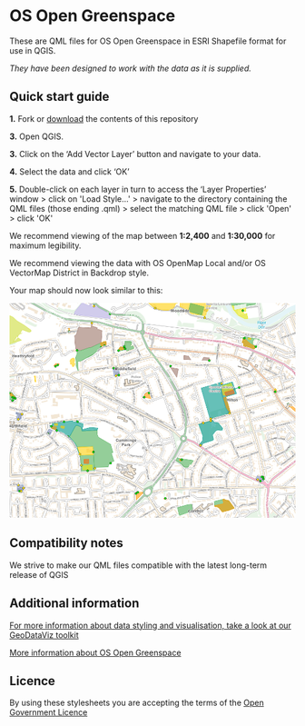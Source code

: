 ﻿# OS Open Greenspace

These are QML files for OS Open Greenspace in ESRI Shapefile format for use in QGIS.

*They have been designed to work with the data as it is supplied.*

## Quick start guide

**1.**  Fork or [download](https://github.com/OrdnanceSurvey/OS-Open-Greenspace-stylesheets/archive/master.zip) the contents of this repository

**3.**  Open QGIS.

**3.**  Click on the ‘Add Vector Layer’ button and navigate to your data.

**4.**  Select the data and click ‘OK’

**5.**  Double-click on each layer in turn to access the ‘Layer Properties’ window > click on 'Load Style...' > navigate to the directory containing the QML files (those ending .qml) > select the matching QML file > click 'Open' > click 'OK'


We recommend viewing of the map between **1:2,400** and **1:30,000** for maximum legibility.

We recommend viewing the data with OS OpenMap Local and/or OS VectorMap District in Backdrop style.



Your map should now look similar to this: 

  ![Screenshot](https://github.com/OrdnanceSurvey/OS-Open-Greenspace-stylesheets/raw/master/ESRI%20Shapefile%20stylesheets/QGIS%20stylesheets%20(QML)/images/Greenspace_screenshot.png "Screenshot of OS Open Greenspace over OS OpenMap Local")



## Compatibility notes

We strive to make our QML files compatible with the latest long-term release of QGIS

## Additional information

[For more information about data styling and visualisation, take a look at our GeoDataViz toolkit](https://github.com/OrdnanceSurvey/GeoDataViz-Toolkit)

[More information about OS Open Greenspace](http://www.ordnancesurvey.co.uk/business-and-government/products/os-open-greenspace.html)

## Licence

By using these stylesheets you are accepting the terms of the [Open Government Licence](http://www.nationalarchives.gov.uk/doc/open-government-licence/)
